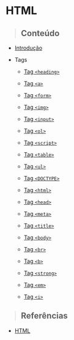 # HTML

> ## **Conteúdo**

- [Introdução](/html/introduction.md)

- Tags

  - [Tag `<heading>`](/html/tags/heading.md)

  - [Tag `<a>`](/html/tags/a.md)

  - [Tag `<form>`](/html/tags/form.md)

  - [Tag `<img>`](/html/tags/img.md)

  - [Tag `<input>`](/html/tags/input.md)

  - [Tag `<ol>`](/html/tags/ol.md)

  - [Tag `<script>`](/html/tags/script.md)

  - [Tag `<table>`](/html/tags/table.md)

  - [Tag `<ul>`](/html/tags/ul.md)

  - [Tag `<DOCTYPE>`](/html/tags/doctype.md)

  - [Tag `<html>`](/html/tags/html.md)

  - [Tag `<head>`](/html/tags/head.md)

  - [Tag `<meta>`](/html/tags/meta.md)

  - [Tag `<title>`](/html/tags/title.md)

  - [Tag `<body>`](/html/tags/body.md)

  - [Tag `<br>`](/html/tags/br.md)

  - [Tag `<b>`](/html/tags/b.md)

  - [Tag `<strong>`](/html/tags/strong.md)

  - [Tag `<em>`](/html/tags/em.md)

  - [Tag `<i>`](/html/tags/i.md)

> ## **Referências**

- [HTML](/html/references.md)

